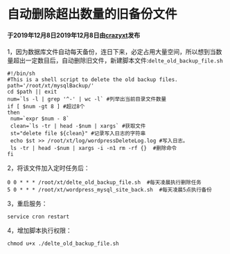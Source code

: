 # 自动删除超出数量的旧备份文件

#### 于2019年12月8日2019年12月8日由[**crazyxt**](https://crazyxt.com/?author=1)发布

1，因为数据库文件自动每天备份，连日下来，必定占用大量空间，所以想到当数量超出一定数目后，自动删除旧文件，新建脚本文件:`delte_old_backup_file.sh`

```
#!/bin/sh
#This is a shell script to delete the old backup files.
path='/root/xt/mysqlBackup/'
cd $path || exit
num=`ls -l | grep '^-' | wc -l` #列举出当前目录文件数量
if [ $num -gt 8 ] #超过8个
then
 num=`expr $num - 8`
 clean=`ls -tr | head -$num | xargs` #获取文件
 st="delete file ${clean}" #记录写入日志的字符串
 echo $st >> /root/xt/log/wordpressDeleteLog.log #写入日志。
 ls -tr | head -$num | xargs -i -n1 rm -rf {}  #删除命令
fi
```

2，将该文件加入定时任务后：

```
0 0 * * * /root/xt/delte_old_backup_file.sh  #每天凌晨执行删除任务
5 0 * * * /root/xt/wordpress_mysql_site_back.sh  #每天凌晨5点执行备份
```

3，重启服务：

```
service cron restart
```

4，增加脚本执行权限：

```
chmod u+x ./delte_old_backup_file.sh
```